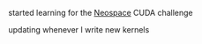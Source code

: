 started learning for the [Neospace](https://www.neospace.ai/) CUDA challenge

updating whenever I write new kernels
